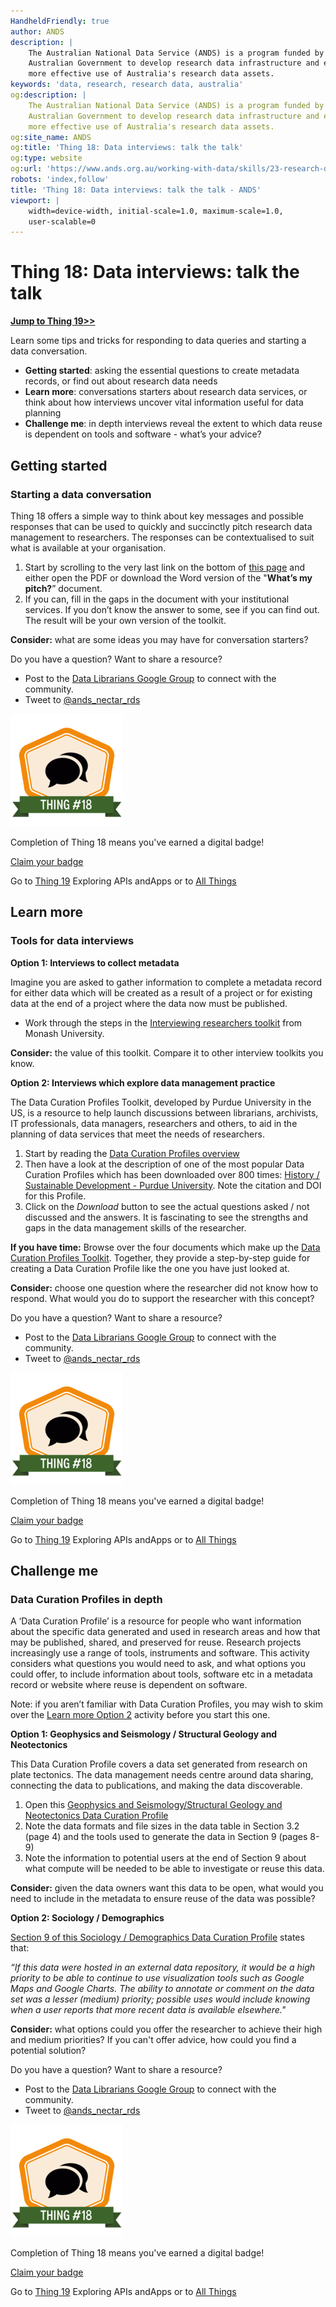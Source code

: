 ```yaml
---
HandheldFriendly: true
author: ANDS
description: |
    The Australian National Data Service (ANDS) is a program funded by the
    Australian Government to develop research data infrastructure and enable
    more effective use of Australia's research data assets.
keywords: 'data, research, research data, australia'
og:description: |
    The Australian National Data Service (ANDS) is a program funded by the
    Australian Government to develop research data infrastructure and enable
    more effective use of Australia's research data assets.
og:site_name: ANDS
og:title: 'Thing 18: Data interviews: talk the talk'
og:type: website
og:url: 'https://www.ands.org.au/working-with-data/skills/23-research-data-things/all23/thing-18'
robots: 'index,follow'
title: 'Thing 18: Data interviews: talk the talk - ANDS'
viewport: |
    width=device-width, initial-scale=1.0, maximum-scale=1.0,
    user-scalable=0
---
```


# Thing 18: Data interviews: talk the talk

**[Jump to Thing 19&gt;&gt;](thing-19.md)**

Learn some tips and tricks for responding to data queries and starting a
data conversation.

-   **Getting started**: asking the essential questions to create
    metadata records, or find out about research data needs
-   **Learn more**: conversations starters about research data services,
    or think about how interviews uncover vital information useful for
    data planning
-   **Challenge me**: in depth interviews reveal the extent to which
    data reuse is dependent on tools and software - what’s your advice?



## Getting started 
### Starting a data conversation

Thing 18 offers a simple way to think about key messages and possible
responses that can be used to quickly and succinctly pitch research data
management to researchers. The responses can be contextualised to suit
what is available at your organisation.

1.  Start by scrolling to the very last link on the bottom of [this
    page](https://www.ands.org.au/working-with-data/data-management/overview/data-management-skills/information-specialists-and-data-librarian-skills)
    and either open the PDF or download the Word version of the
    "**What’s my pitch?**” document.
2.  If you can, fill in the gaps in the document with your institutional
    services. If you don’t know the answer to some, see if you can find
    out. The result will be your own version of the toolkit.

**Consider:** what are some ideas you may have for conversation
starters?

Do you have a question?  Want to share a resource?

-   Post to the [Data Librarians Google Group](https://plus.google.com/u/0/communities/105455769899183786145)
    to connect with the community.
-   Tweet to [@ands\_nectar\_rds](http://twitter.com/ands_nectar_rds "ANDS Nectar RDS on Twitter")

![thing18 credly badge](../images/Badge-thing18.png)

Completion of Thing 18 means you've earned a digital badge!

[Claim your badge](https://credly.com/claim/66865/B99-F2E5-09E)

Go to [Thing 19](thing-19.md "thing 19")
Exploring APIs andApps or to [All Things](index.md)

## Learn more
### Tools for data interviews

**Option 1: Interviews to collect metadata**

Imagine you are asked to gather information to complete a metadata
record for either data which will be created as a result of a project or
for existing data at the end of a project where the data now must be
published.

-   Work through the steps in the [Interviewing researchers
    toolkit](http://www.monash.edu/library/researchdata/resources/interviewing "interviewing researchers toolkit - Monash University")
    from Monash University.

**Consider:** the value of this toolkit. Compare it to other interview
toolkits you know.

**Option 2: Interviews which explore data management practice**

The Data Curation Profiles Toolkit, developed by Purdue University in
the US, is a resource to help launch discussions between librarians,
archivists, IT professionals, data managers, researchers and others, to
aid in the planning of data services that meet the needs of researchers.

1.  Start by reading the [Data Curation Profiles
    overview](https://docs.lib.purdue.edu/dcp/about.html "Data curation profiles overview")
2.  Then have a look at the description of one of the most popular Data
    Curation Profiles which has been downloaded over 800 times: [History
    / Sustainable Development - Purdue
    University](http://docs.lib.purdue.edu/dcp/vol5/iss1/1/ "Purdue University - History/Sustainable development").
    Note the citation and DOI for this Profile.
3.  Click on the *Download* button to see the actual questions asked /
    not discussed and the answers. It is fascinating to see the
    strengths and gaps in the data management skills of the researcher.

**If you have time:** Browse over the four documents which make up the
[Data Curation Profiles
Toolkit](http://docs.lib.purdue.edu/dcptoolkit/ "data curation profiles toolkit").
Together, they provide a step-by-step guide for creating a Data Curation
Profile like the one you have just looked at.

**Consider:** choose one question where the researcher did not know how
to respond. What would you do to support the researcher with this
concept?


Do you have a question?  Want to share a resource?

-   Post to the [Data Librarians Google Group](https://plus.google.com/u/0/communities/105455769899183786145)
    to connect with the community.
-   Tweet to [@ands\_nectar\_rds](http://twitter.com/ands_nectar_rds "ANDS Nectar RDS on Twitter")

![thing18 credly badge](../images/Badge-thing18.png)

Completion of Thing 18 means you've earned a digital badge!

[Claim your badge](https://credly.com/claim/66865/B99-F2E5-09E)

Go to [Thing 19](thing-19.md "thing 19")
Exploring APIs andApps or to [All Things](index.md)

## Challenge me
### Data Curation Profiles in depth

A ‘Data Curation Profile’ is a resource for people who want information
about the specific data generated and used in research areas and how
that may be published, shared, and preserved for reuse. Research
projects increasingly use a range of tools, instruments and software.
This activity considers what questions you would need to ask, and what
options you could offer, to include information about tools, software
etc in a metadata record or website where reuse is dependent on
software.

Note: if you aren’t familiar with Data Curation Profiles, you may wish
to skim over the [Learn more Option
2](https://www.ands.org.au/working-with-data/skills/23-research-data-things/all23/thing-18#t18-learn)
activity before you start this one.

**Option 1: Geophysics and Seismology / Structural Geology and
Neotectonics**

This Data Curation Profile covers a data set generated from research on
plate tectonics. The data management needs centre around data sharing,
connecting the data to publications, and making the data discoverable.

1.  Open this [Geophysics and Seismology/Structural Geology and
    Neotectonics Data Curation
    Profile](https://docs.lib.purdue.edu/cgi/viewcontent.cgi?referer=&httpsredir=1&article=1027&context=dcp "Data curation profile")
2.  Note the data formats and file sizes in the data table in Section
    3.2 (page 4) and the tools used to generate the data in Section 9
    (pages 8-9)
3.  Note the information to potential users at the end of Section 9
    about what compute will be needed to be able to investigate or reuse
    this data.

**Consider:** given the data owners want this data to be open, what
would you need to include in the metadata to ensure reuse of the data
was possible?

**Option 2: Sociology / Demographics**

[Section 9 of this Sociology / Demographics Data Curation
Profile](http://docs.lib.purdue.edu/cgi/viewcontent.cgi?article=1026&context=dcp)
states that:

*“If this data were hosted in an external data repository, it would be a
high priority to be able to continue to use visualization tools such as
Google Maps and Google Charts. The ability to annotate or comment on the
data set was a lesser (medium) priority; possible uses would include
knowing when a user reports that more recent data is available
elsewhere."*

**Consider:** what options could you offer the researcher to achieve
their high and medium priorities? If you can't offer advice, how could
you find a potential solution?


Do you have a question?  Want to share a resource?

-   Post to the [Data Librarians Google Group](https://plus.google.com/u/0/communities/105455769899183786145)
    to connect with the community.
-   Tweet to [@ands\_nectar\_rds](http://twitter.com/ands_nectar_rds "ANDS Nectar RDS on Twitter")

![thing18 credly badge](../images/Badge-thing18.png)

Completion of Thing 18 means you've earned a digital badge!

[Claim your badge](https://credly.com/claim/66865/B99-F2E5-09E)

Go to [Thing 19](thing-19.md "thing 19")
Exploring APIs andApps or to [All Things](index.md)
